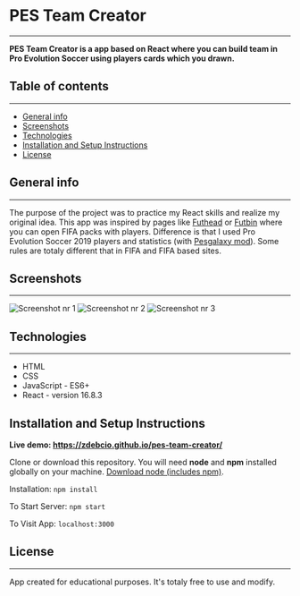# PES Team Creator

---

**PES Team Creator is a app based on React where you can build team in Pro Evolution Soccer using players cards which you drawn.**

## Table of contents

---

- [General info](#general-info)
- [Screenshots](#screenshots)
- [Technologies](#technologies)
- [Installation and Setup Instructions](#installation-and-setup-instructions)
- [License](#license)

## General info

---

The purpose of the project was to practice my React skills and realize my original idea. This app was inspired by pages like [Futhead](https://www.futhead.com) or [Futbin](https://www.futbin.com) where you can open FIFA packs with players. Difference is that I used Pro Evolution Soccer 2019 players and statistics (with [Pesgalaxy mod](https://pesgalaxy.com)). Some rules are totaly different that in FIFA and FIFA based sites.

## Screenshots

---

![Screenshot nr 1](./screenhots/sc1.jpg)
![Screenshot nr 2](./screenhots/sc2.jpg)
![Screenshot nr 3](./screenhots/sc3.jpg)

## Technologies

---

- HTML
- CSS
- JavaScript - ES6+
- React - version 16.8.3

## Installation and Setup Instructions

**Live demo: https://zdebcio.github.io/pes-team-creator/**

Clone or download this repository. You will need **node** and **npm** installed globally on your machine.
[Download node (includes npm)](https://nodejs.org/en/download/).

Installation:
`npm install`

To Start Server:
`npm start`

To Visit App:
`localhost:3000`

## License

---

App created for educational purposes. It's totaly free to use and modify.
